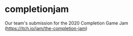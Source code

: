 # completionjam
Our team's submission for the 2020 Completion Game Jam
(https://itch.io/jam/the-completion-jam)
